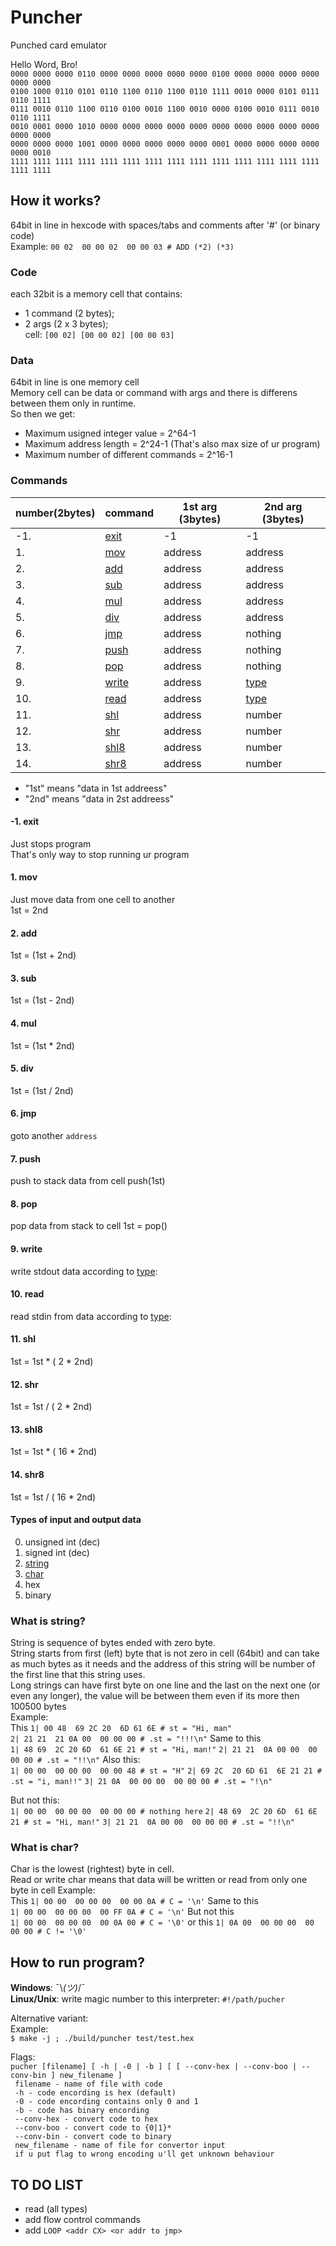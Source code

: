# Puncher
Punched card emulator

Hello Word, Bro!  
`0000 0000 0000 0110 0000 0000 0000 0000 0000 0100 0000 0000 0000 0000 0000 0000`  
`0100 1000 0110 0101 0110 1100 0110 1100 0110 1111 0010 0000 0101 0111 0110 1111`  
`0111 0010 0110 1100 0110 0100 0010 1100 0010 0000 0100 0010 0111 0010 0110 1111`  
`0010 0001 0000 1010 0000 0000 0000 0000 0000 0000 0000 0000 0000 0000 0000 0000`  
`0000 0000 0000 1001 0000 0000 0000 0000 0000 0001 0000 0000 0000 0000 0000 0010`  
`1111 1111 1111 1111 1111 1111 1111 1111 1111 1111 1111 1111 1111 1111 1111 1111`  

## How it works?

64bit in line in hexcode with spaces/tabs and comments after '#' (or binary code)  
Example: `00 02  00 00 02  00 00 03 # ADD (*2) (*3)` 

### Code  
each 32bit is a memory cell that contains:  
* 1 command (2 bytes);  
* 2 args (2 x 3 bytes);  
cell: `[00 02] [00 00 02] [00 00 03]`  

### Data
64bit in line is one memory cell  
Memory cell can be data or command with args and there is differens between them only in runtime.  
So then we get:
* Maximum usigned integer value = 2^64-1
* Maximum address length = 2^24-1 (That's also max size of ur program)
* Maximum number of different commands = 2^16-1


### Commands
| number(2bytes)	|	command												| 1st arg (3bytes)  | 2nd arg (3bytes)															|
|-------------------|-------------------------------------------------------|-------------------|---------------------------------------------------------------------------|
|  -1.				|	[exit](https://github.com/moff4/Puncher#-1-exit)	|	-1				|	-1																		|
|	1.				|	[mov](https://github.com/moff4/Puncher#1-mov)		|	address			|	address																	|
|	2.				|	[add](https://github.com/moff4/Puncher#2-add)		|	address			|	address																	|
|	3.				|	[sub](https://github.com/moff4/Puncher#3-sub)		|	address			|	address																	|
|	4.				|	[mul](https://github.com/moff4/Puncher#4-mul)		|	address			|	address																	|
|	5.				|	[div](https://github.com/moff4/Puncher#5-div)		|	address			|	address																	|
|	6.				|	[jmp](https://github.com/moff4/Puncher#6-jmp)		|	address			|	nothing																	|
|	7.				|	[push](https://github.com/moff4/Puncher#7-push)		|	address			|	nothing																	|
|	8.				|	[pop](https://github.com/moff4/Puncher#8-pop)		|	address			|	nothing																	|
|	9.				|	[write](https://github.com/moff4/Puncher#9-write)	|	address			|	[type](https://github.com/moff4/Puncher#types-of-input-and-output-data)	|
|	10.				|	[read](https://github.com/moff4/Puncher#10-read)	|	address			|	[type](https://github.com/moff4/Puncher#types-of-input-and-output-data)	|
|	11.				|	[shl](https://github.com/moff4/Puncher#11-shl)		|	address			|	number																	|
|	12.				|	[shr](https://github.com/moff4/Puncher#12-shr)		|	address			|	number																	|
|	13.				|	[shl8](https://github.com/moff4/Puncher#13-shl8)	|	address			|	number																	|
|	14.				|	[shr8](https://github.com/moff4/Puncher#14-shr8)	|	address			|	number																	|

* "1st" means "data in 1st addreess"
* "2nd" means "data in 2st addreess"

#### -1. exit  
Just stops program  
That's only way to stop running ur program

#### 1. mov  
Just move data from one cell to another  
1st = 2nd

#### 2. add  
1st  = (1st + 2nd)

#### 3. sub  
1st = (1st - 2nd)

#### 4. mul  
1st = (1st * 2nd)

#### 5. div  
1st = (1st / 2nd)

#### 6. jmp  
goto another `address`

#### 7. push  
push to stack data from cell
push(1st)

#### 8. pop  
pop data from stack to cell
1st = pop()

#### 9. write  
write stdout data according to [type](https://github.com/moff4/Puncher#types-of-input-and-output-data):

#### 10. read  
read stdin from data according to [type](https://github.com/moff4/Puncher#types-of-input-and-output-data):

#### 11. shl  
1st = 1st * ( 2 * 2nd)

#### 12. shr  
1st = 1st / ( 2 * 2nd)

#### 13. shl8  
1st = 1st * ( 16 * 2nd)

#### 14. shr8  
1st = 1st / ( 16 * 2nd)

#### Types of input and output data  
0) unsigned int (dec) 
1) signed int (dec) 
2) [string](https://github.com/moff4/Puncher#what-is-string)
3) [char](https://github.com/moff4/Puncher#what-is-char)
4) hex  
5) binary  


### What is string?
String is sequence of bytes ended with zero byte.  
String starts from first (left) byte that is not zero in cell (64bit) and can take as much bytes as it needs and the address of this string will be number of the first line that this string uses.  
Long strings can have first byte on one line and the last on the next one (or even any longer), the value will be between them even if its more then 100500 bytes  
Example:  
This
`1| 00 48  69 2C 20  6D 61 6E # st = "Hi, man"`  
`2| 21 21  21 0A 00  00 00 00 # .st = "!!!\n"`
Same to this  
`1| 48 69  2C 20 6D  61 6E 21 # st = "Hi, man!"`
`2| 21 21  0A 00 00  00 00 00 # .st = "!!\n"`
Also this:  
`1| 00 00  00 00 00  00 00 48 # st = "H"`
`2| 69 2C  20 6D 61  6E 21 21 # .st = "i, man!!"`
`3| 21 0A  00 00 00  00 00 00 # .st = "!\n"`

But not this:  
`1| 00 00  00 00 00  00 00 00 # nothing here`
`2| 48 69  2C 20 6D  61 6E 21 # st = "Hi, man!"`
`3| 21 21  0A 00 00  00 00 00 # .st = "!!\n"`


### What is char?
Char is the lowest (rightest) byte in cell.  
Read or write char means that data will be written or read from only one byte in cell
Example:  
This
`1| 00 00  00 00 00  00 00 0A # C = '\n'`
Same to this  
`1| 00 00  00 00 00  00 FF 0A # C = '\n'`
But not this  
`1| 00 00  00 00 00  00 0A 00 # C = '\0'`
or this
`1| 0A 00  00 00 00  00 00 00 # C != '\0'`

## How to run program?
**Windows**: ¯\\_(ツ)_/¯  
**Linux/Unix**: write magic number to this interpreter: `#!/path/pucher`  

Alternative variant:  
Example:  
`$ make -j ; ./build/puncher test/test.hex`  

Flags:  
`pucher [filename] [ -h | -0 | -b ] [ [ --conv-hex | --conv-boo | --conv-bin ] new_filename ]`  
` filename - name of file with code`  
` -h - code encording is hex (default)`  
` -0 - code encording contains only 0 and 1`  
` -b - code has binary encording`  
` --conv-hex - convert code to hex`  
` --conv-boo - convert code to {0|1}*`  
` --conv-bin - convert code to binary`  
` new_filename - name of file for convertor input`   
` if u put flag to wrong encoding u'll get unknown behaviour`  

## TO DO LIST  
- read (all types)
- add flow control commands 
- add `LOOP <addr CX> <or addr to jmp>`
